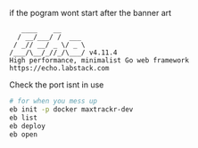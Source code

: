

if the pogram wont start after the banner art
```
   ____    __
  / __/___/ /  ___
 / _// __/ _ \/ _ \
/___/\__/_//_/\___/ v4.11.4
High performance, minimalist Go web framework
https://echo.labstack.com
```

Check the port isnt in use

```bash
# for when you mess up 
eb init -p docker maxtrackr-dev
eb list
eb deploy
eb open
```